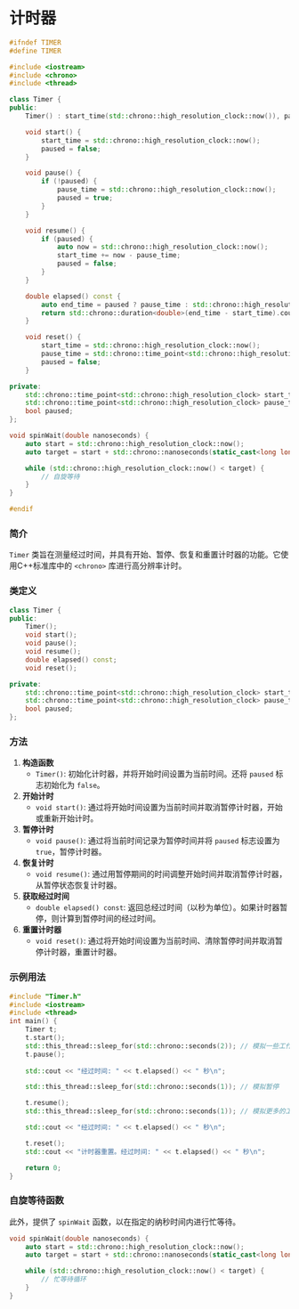 # 计时器

```cpp
#ifndef TIMER
#define TIMER

#include <iostream>
#include <chrono>
#include <thread>

class Timer {
public:
    Timer() : start_time(std::chrono::high_resolution_clock::now()), paused(false) {}

    void start() {
        start_time = std::chrono::high_resolution_clock::now();
        paused = false;
    }

    void pause() {
        if (!paused) {
            pause_time = std::chrono::high_resolution_clock::now();
            paused = true;
        }
    }

    void resume() {
        if (paused) {
            auto now = std::chrono::high_resolution_clock::now();
            start_time += now - pause_time;
            paused = false;
        }
    }

    double elapsed() const {
        auto end_time = paused ? pause_time : std::chrono::high_resolution_clock::now();
        return std::chrono::duration<double>(end_time - start_time).count();
    }

    void reset() {
        start_time = std::chrono::high_resolution_clock::now();
        pause_time = std::chrono::time_point<std::chrono::high_resolution_clock>();
        paused = false;
    }

private:
    std::chrono::time_point<std::chrono::high_resolution_clock> start_time;
    std::chrono::time_point<std::chrono::high_resolution_clock> pause_time;
    bool paused;
};

void spinWait(double nanoseconds) {
    auto start = std::chrono::high_resolution_clock::now();
    auto target = start + std::chrono::nanoseconds(static_cast<long long>(nanoseconds));

    while (std::chrono::high_resolution_clock::now() < target) {
        // 自旋等待
    }
}

#endif
```

### 简介

`Timer` 类旨在测量经过时间，并具有开始、暂停、恢复和重置计时器的功能。它使用C++标准库中的 `<chrono>` 库进行高分辨率计时。

### 类定义

```cpp
class Timer {
public:
    Timer();
    void start();
    void pause();
    void resume();
    double elapsed() const;
    void reset();

private:
    std::chrono::time_point<std::chrono::high_resolution_clock> start_time;
    std::chrono::time_point<std::chrono::high_resolution_clock> pause_time;
    bool paused;
};
```

### 方法

1. **构造函数**
    - `Timer()`: 初始化计时器，并将开始时间设置为当前时间。还将 `paused` 标志初始化为 `false`。
2. **开始计时**
    - `void start()`: 通过将开始时间设置为当前时间并取消暂停计时器，开始或重新开始计时。
3. **暂停计时**
    - `void pause()`: 通过将当前时间记录为暂停时间并将 `paused` 标志设置为 `true`，暂停计时器。
4. **恢复计时**
    - `void resume()`: 通过用暂停期间的时间调整开始时间并取消暂停计时器，从暂停状态恢复计时器。
5. **获取经过时间**
    - `double elapsed() const`: 返回总经过时间（以秒为单位）。如果计时器暂停，则计算到暂停时间的经过时间。
6. **重置计时器**
    - `void reset()`: 通过将开始时间设置为当前时间、清除暂停时间并取消暂停计时器，重置计时器。

### 示例用法

```cpp
#include "Timer.h"
#include <iostream>
#include <thread>
int main() {
    Timer t;
    t.start();
    std::this_thread::sleep_for(std::chrono::seconds(2)); // 模拟一些工作
    t.pause();
    
    std::cout << "经过时间: " << t.elapsed() << " 秒\n";

    std::this_thread::sleep_for(std::chrono::seconds(1)); // 模拟暂停

    t.resume();
    std::this_thread::sleep_for(std::chrono::seconds(1)); // 模拟更多的工作

    std::cout << "经过时间: " << t.elapsed() << " 秒\n";

    t.reset();
    std::cout << "计时器重置。经过时间: " << t.elapsed() << " 秒\n";

    return 0;
}
```

### 自旋等待函数

此外，提供了 `spinWait` 函数，以在指定的纳秒时间内进行忙等待。

```cpp
void spinWait(double nanoseconds) {
    auto start = std::chrono::high_resolution_clock::now();
    auto target = start + std::chrono::nanoseconds(static_cast<long long>(nanoseconds));

    while (std::chrono::high_resolution_clock::now() < target) {
        // 忙等待循环
    }
}
```